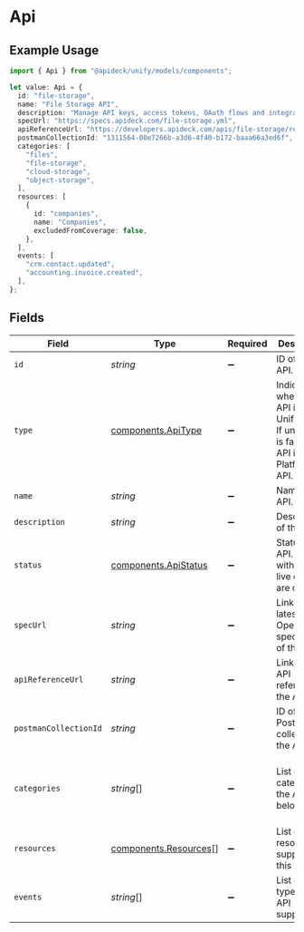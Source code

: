 # Api

## Example Usage

```typescript
import { Api } from "@apideck/unify/models/components";

let value: Api = {
  id: "file-storage",
  name: "File Storage API",
  description: "Manage API keys, access tokens, OAuth flows and integrations.",
  specUrl: "https://specs.apideck.com/file-storage.yml",
  apiReferenceUrl: "https://developers.apideck.com/apis/file-storage/reference",
  postmanCollectionId: "1311564-00e7266b-a3d6-4f40-b172-baaa66a3ed6f",
  categories: [
    "files",
    "file-storage",
    "cloud-storage",
    "object-storage",
  ],
  resources: [
    {
      id: "companies",
      name: "Companies",
      excludedFromCoverage: false,
    },
  ],
  events: [
    "crm.contact.updated",
    "accounting.invoice.created",
  ],
};
```

## Fields

| Field                                                                                           | Type                                                                                            | Required                                                                                        | Description                                                                                     | Example                                                                                         |
| ----------------------------------------------------------------------------------------------- | ----------------------------------------------------------------------------------------------- | ----------------------------------------------------------------------------------------------- | ----------------------------------------------------------------------------------------------- | ----------------------------------------------------------------------------------------------- |
| `id`                                                                                            | *string*                                                                                        | :heavy_minus_sign:                                                                              | ID of the API.                                                                                  | file-storage                                                                                    |
| `type`                                                                                          | [components.ApiType](../../models/components/apitype.md)                                        | :heavy_minus_sign:                                                                              | Indicates whether the API is a Unified API. If unified_api is false, the API is a Platform API. |                                                                                                 |
| `name`                                                                                          | *string*                                                                                        | :heavy_minus_sign:                                                                              | Name of the API.                                                                                | File Storage API                                                                                |
| `description`                                                                                   | *string*                                                                                        | :heavy_minus_sign:                                                                              | Description of the API.                                                                         | Manage API keys, access tokens, OAuth flows and integrations.                                   |
| `status`                                                                                        | [components.ApiStatus](../../models/components/apistatus.md)                                    | :heavy_minus_sign:                                                                              | Status of the API. APIs with status live or beta are callable.                                  |                                                                                                 |
| `specUrl`                                                                                       | *string*                                                                                        | :heavy_minus_sign:                                                                              | Link to the latest OpenAPI specification of the API.                                            | https://specs.apideck.com/file-storage.yml                                                      |
| `apiReferenceUrl`                                                                               | *string*                                                                                        | :heavy_minus_sign:                                                                              | Link to the API reference of the API.                                                           | https://developers.apideck.com/apis/file-storage/reference                                      |
| `postmanCollectionId`                                                                           | *string*                                                                                        | :heavy_minus_sign:                                                                              | ID of the Postman collection of the API.                                                        | 1311564-00e7266b-a3d6-4f40-b172-baaa66a3ed6f                                                    |
| `categories`                                                                                    | *string*[]                                                                                      | :heavy_minus_sign:                                                                              | List of categories the API belongs to.                                                          | [<br/>"files",<br/>"file-storage",<br/>"cloud-storage",<br/>"object-storage"<br/>]              |
| `resources`                                                                                     | [components.Resources](../../models/components/resources.md)[]                                  | :heavy_minus_sign:                                                                              | List of resources supported in this API.                                                        |                                                                                                 |
| `events`                                                                                        | *string*[]                                                                                      | :heavy_minus_sign:                                                                              | List of event types this API supports.                                                          | [<br/>"crm.contact.updated",<br/>"accounting.invoice.created"<br/>]                             |